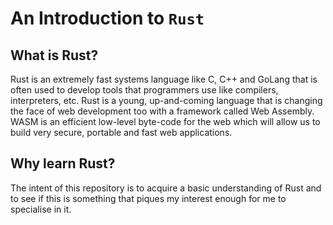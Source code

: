 # An Introduction to `Rust`

## What is Rust?

Rust is an extremely fast systems language like C, C++ and GoLang that is often used to develop tools that programmers use like compilers, interpreters, etc. Rust is a young, up-and-coming language that is changing the face of web development too with a framework called Web Assembly. WASM is an efficient low-level byte-code for the web which will allow us to build very secure, portable and fast web applications.

## Why learn Rust?

The intent of this repository is to acquire a basic understanding of Rust and to see if this is something that piques my interest enough for me to specialise in it. 
